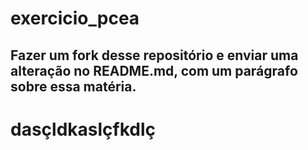 # exercicio_pcea

## Fazer um fork desse repositório e enviar uma alteração no README.md, com um parágrafo sobre essa matéria.
# dasçldkaslçfkdlç
